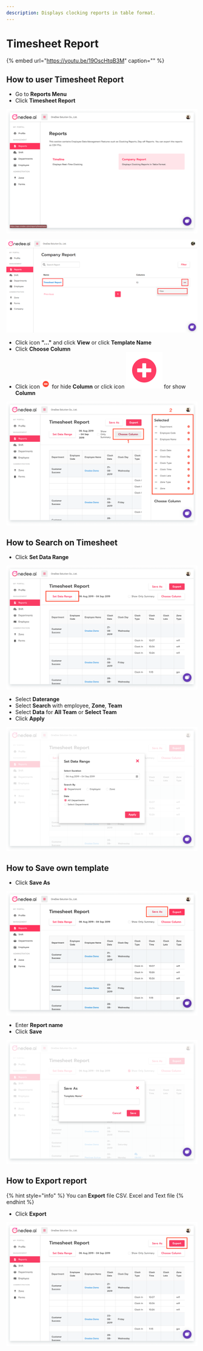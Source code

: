 ```yaml
---
description: Displays clocking reports in table format.
---
```


# Timesheet Report

{% embed url="https://youtu.be/19OscHtqB3M" caption="" %}

## How to user Timesheet Report

* Go to **Reports Menu**
* Click **Timesheet Report**

![](../../.gitbook/assets/untitled-2-1.png)

![](../../.gitbook/assets/screenshot_2-2.png)

* Click icon **"..."** and click **View** or click **Template Name**
* Click **Choose Column**
* Click icon ![](../../.gitbook/assets/group-46.png) for hide **Column** or click icon ![](../../.gitbook/assets/group-46-1.png) for show **Column** 

![](../../.gitbook/assets/app.onedee.png)

## How to Search on Timesheet

* Click **Set Data Range**

![](../../.gitbook/assets/app.onedee-25.png)

* Select **Daterange**
* Select **Search** with employee, **Zone**, **Team**
* Select **Data** for **All Team** or **Select Team**
* Click **Apply**

![](../../.gitbook/assets/app.onedee-23.png)

## How to Save own template

* Click **Save As**

![](../../.gitbook/assets/untitled-6%20%281%29.png)

* Enter **Report name**
* Click **Save**

![](../../.gitbook/assets/app.onedee-24.png)

## How to Export report

{% hint style="info" %}
You can **Export** file CSV. Excel and Text file
{% endhint %}

* Click **Export**

![](../../.gitbook/assets/app.onedee-25-1.png)


